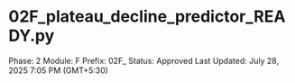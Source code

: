 # 02F_plateau_decline_predictor_READY.py

Phase: 2
Module: F
Prefix: 02F_
Status: Approved
Last Updated: July 28, 2025 7:05 PM (GMT+5:30)
